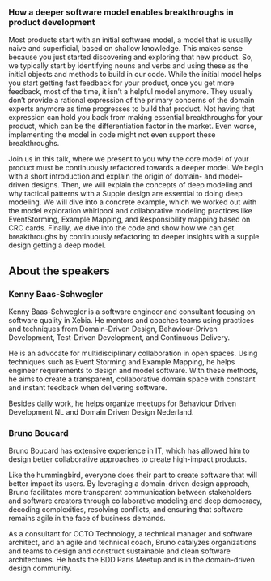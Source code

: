 ### How a deeper software model enables breakthroughs in product development            

Most products start with an initial software model, a model that is usually naive and superficial, based on shallow knowledge. This makes sense because you just started discovering and exploring that new product. So, we typically start by identifying nouns and verbs and using these as the initial objects and methods to build in our code. While the initial model helps you start getting fast feedback for your product, once you get more feedback, most of the time, it isn’t a helpful model anymore. They usually don’t provide a rational expression of the primary concerns of the domain experts anymore as time progresses to build that product. Not having that expression can hold you back from making essential breakthroughs for your product, which can be the differentiation factor in the market. Even worse, implementing the model in code might not even support these breakthroughs.

Join us in this talk, where we present to you why the core model of your product must be continuously refactored towards a deeper model. We begin with a short introduction and explain the origin of domain- and model-driven designs. Then, we will explain the concepts of deep modeling and why tactical patterns with a Supple design are essential to doing deep modeling. We will dive into a concrete example, which we worked out with the model exploration whirlpool and collaborative modeling practices like EventStorming, Example Mapping,  and Responsibility mapping based on CRC cards. Finally, we dive into the code and show how we can get breakthroughs by continuously refactoring to deeper insights with a supple design getting a deep model.

## About the speakers

### Kenny Baas-Schwegler
Kenny Baas-Schwegler is a software engineer and consultant focusing on software quality in Xebia. He mentors and coaches teams using practices and techniques from Domain-Driven Design, Behaviour-Driven Development, Test-Driven Development, and Continuous Delivery.

He is an advocate for multidisciplinary collaboration in open spaces. Using techniques such as Event Storming and Example Mapping, he helps engineer requirements to design and model software. With these methods, he aims to create a transparent, collaborative domain space with constant and instant feedback when delivering software.

Besides daily work, he helps organize meetups for Behaviour Driven Development NL and Domain Driven Design Nederland.

### Bruno Boucard
Bruno Boucard has extensive experience in IT, which has allowed him to design better collaborative approaches to create high-impact products.

Like the hummingbird, everyone does their part to create software that will better impact its users. By leveraging a domain-driven design approach, Bruno facilitates more transparent communication between stakeholders and software creators through collaborative modeling and deep democracy, decoding complexities, resolving conflicts, and ensuring that software remains agile in the face of business demands.

As a consultant for OCTO Technology, a technical manager and software architect, and an agile and technical coach, Bruno catalyzes organizations and teams to design and construct sustainable and clean software architectures. He hosts the BDD Paris Meetup and is in the domain-driven design community.
